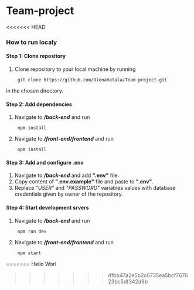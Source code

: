 # Team-project


<<<<<<< HEAD

### How to run localy

#### Step 1: Clone repository
1. Clone repository to your local machine by running  

        git clone https://github.com/OlenaHatala/Team-project.git  

in the chosen directory.



#### Step 2: Add dependencies
1. Navigate to ***/back-end*** and run  

        npm install

1. Navigate to ***/front-end/frontend*** and run  

        npm install  



#### Step 3: Add and configure .env
 1. Navigate to ***/back-end*** and add **".env"** file.
 2. Copy content of **".env.example"** file and paste to **".env"**.
 3. Replace *"USER"* and *"PASSWORD"* variables values with database credentials given by owner of the repository.



#### Step 4: Start development srvers
1. Navigate to ***/back-end*** and run  

        npm run dev

1. Navigate to ***/front-end/frontend*** and run  

        npm start



=======
Hello Worl
>>>>>>> dfbb47a2e5b2c6735ea5bcf767623bc5df342d9b
